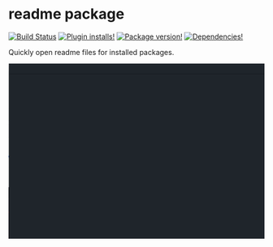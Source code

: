 # readme package

[![Build Status](https://img.shields.io/travis/josa42/atom-readme.svg?style=flat-square)](https://travis-ci.org/josa42/atom-readme)
[![Plugin installs!](https://img.shields.io/apm/dm/readme.svg?style=flat-square)](https://atom.io/packages/readme)
[![Package version!](https://img.shields.io/apm/v/readme.svg?style=flat-square)](https://atom.io/packages/readme)
[![Dependencies!](https://img.shields.io/david/josa42/atom-readme.svg?style=flat-square)](https://david-dm.org/josa42/atom-readme)

Quickly open readme files for installed packages.

![](https://raw.githubusercontent.com/josa42/atom-readme/master/screen-recording.gif)
